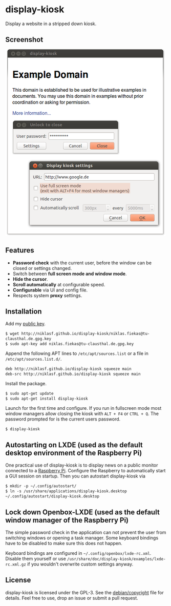 display-kiosk
=============
Display a website in a stripped down kiosk.

Screenshot
----------
![Screenshot of the display-kiosk application](/screenshot.png)

Features
--------

 - **Password check** with the current user, before the window can be closed or
   settings changed.
 - Switch between **full screen mode and window mode**.
 - **Hide the cursor**.
 - **Scroll automatically** at configurable speed.
 - **Configurable** via UI and config file.
 - Respects system **proxy** settings.

Installation
------------
Add my [public key](http://niklasf.github.io/display-kiosk/niklas.fiekas@tu-clausthal.de.gpg.key).

```
$ wget http://niklasf.github.io/display-kiosk/niklas.fiekas@tu-clausthal.de.gpg.key
$ sudo apt-key add niklas.fiekas@tu-clausthal.de.gpg.key
```

Append the following APT lines to `/etc/apt/sources.list` or a file in
`/etc/apt/sources.list.d/`.

```
deb http://niklasf.github.io/display-kiosk squeeze main
deb-src http://niklasf.github.io/display-kiosk squeeze main
```

Install the package.

```
$ sudo apt-get update
$ sudo apt-get install display-kiosk
```

Launch for the first time and configure. If you run in fullscreen mode most
window managers allow closing the kiosk with `ALT + F4` or `CTRL + Q`. The
password prompted for is the current users password.

```
$ display-kiosk
```

Autostarting on LXDE (used as the default desktop environment of the Raspberry Pi)
----------------------------------------------------------------------------------
One practical use of display-kiosk is to display news on a public monitor
connected to a [Raspberry Pi](http://www.raspberrypi.org/). Configure the
Raspberry to automatically start a GUI session on startup. Then you can
autostart display-kiosk via

```
$ mkdir -p ~/.config/autostart/
$ ln -s /usr/share/applications/display-kiosk.desktop ~/.config/autostart/display-kiosk.desktop
```

Lock down Openbox-LXDE (used as the default window manager of the Raspberry Pi)
-------------------------------------------------------------------------------
The simple password check in the application can not prevent the user from
switching windows or opening a task manager. Some keyboard bindings have
to be disabled to make sure this does not happen.

Keyboard bindings are configured in `~/.config/openbox/lxde-rc.xml`. Disable
them yourself or use `/usr/share/doc/display-kiosk/examples/lxde-rc.xml.gz` if
you wouldn't overwrite custom settings anyway.

License
-------
display-kiosk is licensed under the GPL-3. See the
[debian/copyright](/debian/copyright) file for details. Feel free to use, drop
an issue or submit a pull request.

